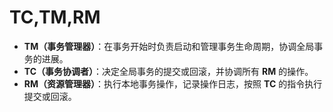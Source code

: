 # TC,TM,RM

- **TM（事务管理器）**：在事务开始时负责启动和管理事务生命周期，协调全局事务的进展。
- **TC（事务协调者）**：决定全局事务的提交或回滚，并协调所有 **RM** 的操作。
- **RM（资源管理器）**：执行本地事务操作，记录操作日志，按照 **TC** 的指令执行提交或回滚。
